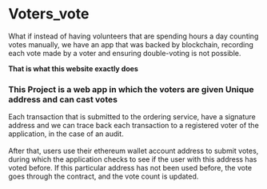 # Voters_vote
What if instead of having volunteers that are spending hours a day counting votes manually, we have an app that was backed by blockchain, recording each vote made by a voter and ensuring double-voting is not possible.

**That is what this website exactly does**
### This Project is a web app in which the voters are given Unique address and can cast votes
Each transaction that is submitted to the ordering service, have a signature address and we can trace back each transaction to a registered voter of the application, in the case of an audit.
<br> <br>
After that, users use their ethereum wallet account address to submit votes, during which the application checks to see if the user with this address has voted before. If this particular address has not been used before, the vote goes through the contract, and the vote count is updated. 
